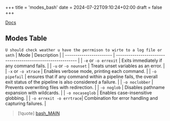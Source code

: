 +++
title = 'modes_bash'
date = 2024-07-22T09:10:24+02:00
draft = false
+++

[Docs](https://tldp.org/)

## Modes Table 
`U should check weather u have the perrmison to wirte to a log file or smth`
| Mode                    | Description                                                 |
| ----------------------- | ----------------------------------------------------------- |
| `-e` or `-o errexit`    | Exits immediately if any command fails.                      |
| `-u` or `-o nounset`    | Treats unset variables as an error.                          |
| `-x` or `-o xtrace`     | Enables verbose mode, printing each command.                 |
| `-o pipefail`           | ensures that if any command within a pipeline fails, the overall exit status of the pipeline is also considered a failure.       |
| `-o noclobber`          | Prevents overwriting files with redirection.                 |
| `-o noglob`             | Disables pathname expansion with wildcards.                  |
| `-o nocaseglob`         | Enables case-insensitive globbing.                           |
| `-o errexit -o errtrace`| Combination for error handling and capturing failures.       |


>[!quote] [bash_MAIN](/obisdian_ntoes/notes_obsidian/Linux/commands/bash_MAIN.md) 
